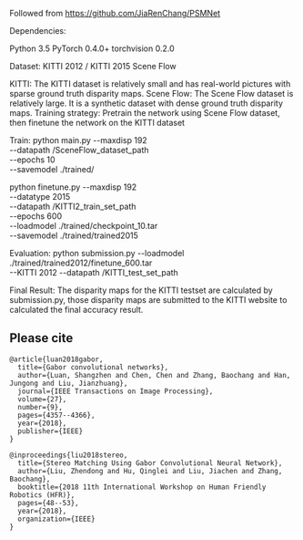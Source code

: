 Followed from https://github.com/JiaRenChang/PSMNet

Dependencies:

Python 3.5
PyTorch 0.4.0+
torchvision 0.2.0

Dataset:
KITTI 2012 / KITTI 2015
Scene Flow

KITTI: The KITTI dataset is relatively small and has real-world pictures with sparse ground truth disparity maps.
Scene Flow: The Scene Flow dataset is relatively large. It is a synthetic dataset with dense ground truth disparity maps.
Training strategy: Pretrain the network using Scene Flow dataset, then finetune the network on the KITTI dataset

Train:
python main.py --maxdisp 192 \
               --datapath /SceneFlow_dataset_path \
               --epochs 10  \
               --savemodel ./trained/

python finetune.py --maxdisp 192 \
                   --datatype 2015 \
                   --datapath /KITTI2_train_set_path \
                   --epochs 600 \
                   --loadmodel ./trained/checkpoint_10.tar \
                   --savemodel ./trained/trained2015

Evaluation:
python submission.py --loadmodel ./trained/trained2012/finetune_600.tar  \
                     --KITTI 2012
                     --datapath  /KITTI_test_set_path

Final Result:
The disparity maps for the KITTI testset are calculated by submission.py, those disparity maps are submitted to the KITTI website to calculated the final accuracy result.

## Please cite

```
@article{luan2018gabor,
  title={Gabor convolutional networks},
  author={Luan, Shangzhen and Chen, Chen and Zhang, Baochang and Han, Jungong and Liu, Jianzhuang},
  journal={IEEE Transactions on Image Processing},
  volume={27},
  number={9},
  pages={4357--4366},
  year={2018},
  publisher={IEEE}
}

@inproceedings{liu2018stereo,
  title={Stereo Matching Using Gabor Convolutional Neural Network},
  author={Liu, Zhendong and Hu, Qinglei and Liu, Jiachen and Zhang, Baochang},
  booktitle={2018 11th International Workshop on Human Friendly Robotics (HFR)},
  pages={48--53},
  year={2018},
  organization={IEEE}
}
```